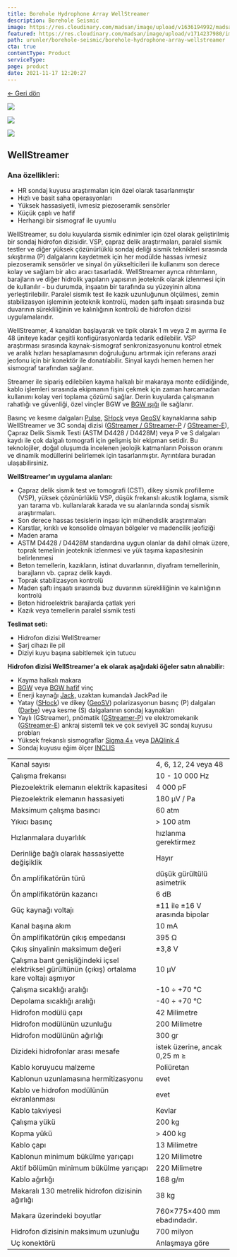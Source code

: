 ```yaml
---
title: Borehole Hydrophone Array WellStreamer
description: Borehole Seismic
image: https://res.cloudinary.com/madsan/image/upload/v1636194992/madsan-stock/IMG_3200_nsgux0.jpg
featured: https://res.cloudinary.com/madsan/image/upload/v1714237980/image1_cxoxsf.jpg
path: urunler/borehole-seismic/borehole-hydrophone-array-wellstreamer
cta: true
contentType: Product
serviceType: 
page: product
date: 2021-11-17 12:20:27
---
```


[←  Geri dön](/urunler/borehole-seismic)

[![](https://res.cloudinary.com/madsan/image/upload/v1714237980/image1_cxoxsf.jpg)](https://res.cloudinary.com/madsan/image/upload/v1714237980/image1_cxoxsf.jpg)


<div class="row">
<div class="col-md-3">

[![](https://res.cloudinary.com/madsan/image/upload/v1714237981/image3_wxzspc.jpg)](https://res.cloudinary.com/madsan/image/upload/v1714237981/image3_wxzspc.jpg)

</div>
<div class="col-md-3">

[![](https://res.cloudinary.com/madsan/image/upload/v1714237981/image2_j9othv.png)](https://res.cloudinary.com/madsan/image/upload/v1714237981/image2_j9othv.png)

</div>

</div>

## WellStreamer

### Ana özellikleri:

*   HR sondaj kuyusu araştırmaları için özel olarak tasarlanmıştır
*   Hızlı ve basit saha operasyonları
*   Yüksek hassasiyetli, ivmesiz piezoseramik sensörler
*   Küçük çaplı ve hafif
*   Herhangi bir sismograf ile uyumlu


WellStreamer, su dolu kuyularda sismik edinimler için özel olarak geliştirilmiş bir sondaj hidrofon dizisidir. VSP, çapraz delik araştırmaları, paralel sismik testler ve diğer yüksek çözünürlüklü sondaj deliği sismik teknikleri sırasında sıkıştırma (P) dalgalarını kaydetmek için her modülde hassas ivmesiz piezoseramik sensörler ve sinyal ön yükselticileri ile kullanımı son derece kolay ve sağlam bir alıcı aracı tasarladık. WellStreamer ayrıca rıhtımların, barajların ve diğer hidrolik yapıların yapısının jeoteknik olarak izlenmesi için de kullanılır - bu durumda, inşaatın bir tarafında su yüzeyinin altına yerleştirilebilir. Paralel sismik test ile kazık uzunluğunun ölçülmesi, zemin stabilizasyon işleminin jeoteknik kontrolü, maden şaftı inşaatı sırasında buz duvarının sürekliliğinin ve kalınlığının kontrolü de hidrofon dizisi uygulamalarıdır.

WellStreamer, 4 kanaldan başlayarak ve tipik olarak 1 m veya 2 m ayırma ile 48 üniteye kadar çeşitli konfigürasyonlarda tedarik edilebilir. VSP araştırması sırasında kaynak-sismograf senkronizasyonunu kontrol etmek ve aralık hızları hesaplamasının doğruluğunu artırmak için referans arazi jeofonu için bir konektör ile donatılabilir. Sinyal kaydı hemen hemen her sismograf tarafından sağlanır.

Streamer ile sipariş edilebilen kayma halkalı bir makaraya monte edildiğinde, kablo işlemleri sırasında ekipmanın fişini çekmek için zaman harcamadan kullanımı kolay veri toplama çözümü sağlar. Derin kuyularda çalışmanın rahatlığı ve güvenliği, özel vinçler BGW ve [BGW ışığı](https://geodevice.ca/product/bgw_light/) ile sağlanır.

Basınç ve kesme dalgaları [Pulse](https://geodevice.ca/product/pulse/), [SHock](https://geodevice.ca/product/shock/) veya [GeoSV](https://geodevice.ca/product/geosv/) kaynaklarına sahip WellStreamer ve 3C sondaj dizisi ([GStreamer / GStreamer-P](https://geodevice.ca/product/gstreamer-p/) / [GStreamer-E](https://geodevice.ca/product/gstreamer-e/)), Çapraz Delik Sismik Testi (ASTM D4428 / D4428M) veya P ve S dalgaları kaydı ile çok dalgalı tomografi için gelişmiş bir ekipman setidir. Bu teknolojiler, doğal oluşumda incelenen jeolojik katmanların Poisson oranını ve dinamik modüllerini belirlemek için tasarlanmıştır. Ayrıntılara buradan ulaşabilirsiniz.

**WellStreamer'ın uygulama alanları:**

*   Çapraz delik sismik test ve tomografi (CST), dikey sismik profilleme (VSP), yüksek çözünürlüklü VSP, düşük frekanslı akustik loglama, sismik yan tarama vb. kullanılarak karada ve su alanlarında sondaj sismik araştırmaları.
*   Son derece hassas tesislerin inşası için mühendislik araştırmaları
*   Karstlar, kırıklı ve konsolide olmayan bölgeler ve madencilik jeofiziği
*   Maden arama
*   ASTM D4428 / D4428M standardına uygun olanlar da dahil olmak üzere, toprak temelinin jeoteknik izlenmesi ve yük taşıma kapasitesinin belirlenmesi
*   Beton temellerin, kazıkların, istinat duvarlarının, diyafram temellerinin, barajların vb. çapraz delik kaydı.
*   Toprak stabilizasyon kontrolü
*   Maden şaftı inşaatı sırasında buz duvarının sürekliliğinin ve kalınlığının kontrolü
*   Beton hidroelektrik barajlarda çatlak yeri
*   Kazık veya temellerin paralel sismik testi


**Teslimat seti:**

*   Hidrofon dizisi WellStreamer
*   Şarj cihazı ile pil
*   Diziyi kuyu başına sabitlemek için tutucu


**Hidrofon dizisi WellStreamer'a ek olarak aşağıdaki öğeler satın alınabilir:**

*   Kayma halkalı makara
*   [BGW](https://geodevice.ca/product/bgw/) veya [BGW hafif](https://geodevice.ca/product/bgw_light/) vinç
*   Enerji kaynağı [Jack,](https://geodevice.ca/product/jack/) uzaktan kumandalı JackPad ile
*   Yatay ([SHock](https://geodevice.ca/product/shock/)) ve dikey ([GeoSV](https://geodevice.ca/product/geosv/)) polarizasyonun basınç (P) dalgaları ([Darbe](https://geodevice.ca/product/pulse/)) veya kesme (S) dalgalarının sondaj kaynakları
*   Yaylı (GStreamer), pnömatik ([GStreamer-P](https://geodevice.ca/product/gstreamer-p/)) ve elektromekanik ([GStreamer-E](https://geodevice.ca/product/gstreamer-e/)) ankraj sistemli tek ve çok seviyeli 3C sondaj kuyusu probları
*   Yüksek frekanslı sismograflar [Sigma 4+](https://geodevice.ca/product/sigma4/) veya [DAQlink 4](https://geodevice.ca/product/daqlink4/)
*   Sondaj kuyusu eğim ölçer [INCLIS](https://geodevice.ca/product/inclis/)

<div class="table-responsive"> 

|                                                                                                |                                |
|------------------------------------------------------------------------------------------------|--------------------------------|
| Kanal sayısı                                                                                   | 4, 6, 12, 24 veya 48           |
| Çalışma frekansı                                                                               | 10 - 10 000 Hz                 |
| Piezoelektrik elemanın elektrik kapasitesi                                                     | 4 000 pF                       |
| Piezoelektrik elemanın hassasiyeti                                                             | 180 μV / Pa                    |
| Maksimum çalışma basıncı                                                                       | 60 atm                         |
| Yıkıcı basınç                                                                                  | > 100 atm                      |
| Hızlanmalara duyarlılık                                                                        | hızlanma gerektirmez           |
| Derinliğe bağlı olarak hassasiyette değişiklik                                                 | Hayır                          |
| Ön amplifikatörün türü                                                                         | düşük gürültülü asimetrik      |
| Ön amplifikatörün kazancı                                                                      | 6 dB                           |
| Güç kaynağı voltajı                                                                            | ±11 ile ±16 V arasında bipolar |
| Kanal başına akım                                                                              | 10 mA                          |
| Ön amplifikatörün çıkış empedansı                                                              | 395 Ω                          |
| Çıkış sinyalinin maksimum değeri                                                               | ±3,8 V                         |
| Çalışma bant genişliğindeki içsel elektriksel gürültünün (çıkış) ortalama kare voltajı aşmıyor | 10 μV                          |
| Çalışma sıcaklığı aralığı                                                                      | -10 ÷ +70 °С                   |
| Depolama sıcaklığı aralığı                                                                     | -40 ÷ +70 °С                   |
| Hidrofon modülü çapı                                                                           | 42 Milimetre                   |
| Hidrofon modülünün uzunluğu                                                                    | 200 Milimetre                  |
| Hidrofon modülünün ağırlığı                                                                    | 300 gr                         |
| Dizideki hidrofonlar arası mesafe                                                              | istek üzerine, ancak 0,25 m ≥  |
| Kablo koruyucu malzeme                                                                         | Poliüretan                     |
| Kablonun uzunlamasına hermitizasyonu                                                           | evet                           |
| Kablo ve hidrofon modülünün ekranlanması                                                       | evet                           |
| Kablo takviyesi                                                                                | Kevlar                         |
| Çalışma yükü                                                                                   | 200 kg                         |
| Kopma yükü                                                                                     | > 400 kg                       |
| Kablo çapı                                                                                     | 13 Milimetre                   |
| Kablonun minimum bükülme yarıçapı                                                              | 120 Milimetre                  |
| Aktif bölümün minimum bükülme yarıçapı                                                         | 220 Milimetre                  |
| Kablo ağırlığı                                                                                 | 168 g/m                        |
| Makaralı 130 metrelik hidrofon dizisinin ağırlığı                                              | 38 kg                          |
| Makara üzerindeki boyutlar                                                                     | 760×775×400 mm ebadındadır.    |
| Hidrofon dizisinin maksimum uzunluğu                                                           | 700 milyon                     |
| Uç konektörü                                                                                   | Anlaşmaya göre                 |

</div>
